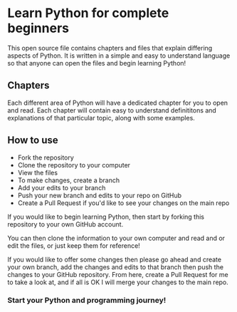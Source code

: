 # Learn Python for complete beginners

This open source file contains chapters and files that explain differing aspects of Python. It is written in a simple and easy to understand language so that anyone can open the files and begin learning Python!

## Chapters

Each different area of Python will have a dedicated chapter for you to open and read. Each chapter will contain easy to understand definititons and explanations of that particular topic, along with some examples. 

## How to use

- Fork the repository
- Clone the repository to your computer
- View the files
- To make changes, create a branch
- Add your edits to your branch
- Push your new branch and edits to your repo on GitHub
- Create a Pull Request if you'd like to see your changes on the main repo

If you would like to begin learning Python, then start by forking this repository to your own GitHub account. 

You can then clone the information to your own computer and read and or edit the files, or just keep them for reference! 

If you would like to offer some changes then please go ahead and create your own branch, add the changes and edits to that branch then push the changes to your GitHub repository. From here, create a Pull Request for me to take a look at, and if all is OK I will merge your changes to the main repo.

### Start your Python and programming journey!
